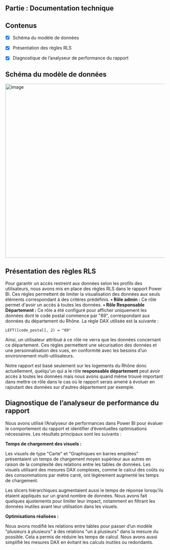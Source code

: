 ## Partie : Documentation technique

## Contenus

- [x] Schéma du modèle de données
- [x] Présentation des règles RLS
- [x] Diagnostique de l’analyseur de performance du rapport


##  Schéma du modèle de données
<img width="550" alt="image" src="https://github.com/user-attachments/assets/ed2399b5-17b4-41a9-ba49-7fd09dc1eba0" />

## Présentation des règles RLS

Pour garantir un accès restreint aux données selon les profils des utilisateurs, nous avons mis en place des règles RLS dans le rapport Power BI. Ces règles permettent de limiter la visualisation des données aux seuls éléments correspondant à des critères prédéfinis.
**•	Rôle admin :** Ce rôle permet d'avoir un accès à toutes les données.
**•	Rôle Responsable Département :** Ce rôle a été configuré pour afficher uniquement les données dont le code postal commence par "69", correspondant aux données du département du Rhône. La règle DAX utilisée est la suivante :
```
LEFT([code_postal], 2) = "69"
```
Ainsi, un utilisateur attribué à ce rôle ne verra que les données concernant ce département.
Ces règles permettent une sécurisation des données et une personnalisation des vues, en conformité avec les besoins d’un environnement multi-utilisateurs.

Notre rapport est basé seulement sur les logements du Rhône donc actuellement, quelqu'un qui a le rôle **responsable département** peut avoir accès à toutes les données mais nous avons quand même trouvé important dans mettre ce rôle dans le cas où le rapport serais amené à évoluer en rajoutant des données sur d'autres département par exemple.

## Diagnostique de l’analyseur de performance du rapport

Nous avons utilisé l’Analyseur de performances dans Power BI pour évaluer le comportement du rapport et identifier d’éventuelles optimisations nécessaires. Les résultats principaux sont les suivants :

**Temps de chargement des visuels :**

Les visuels de type "Carte" et "Graphiques en barres empilées" présentaient un temps de chargement moyen supérieur aux autres en raison de la complexité des relations entre les tables de données.
Les visuels utilisant des mesures DAX complexes, comme le calcul des coûts ou des consommations par mètre carré, ont légèrement augmenté les temps de chargement.

Les slicers hiérarchiques augmentaient aussi le temps de réponse lorsqu’ils étaient appliqués sur un grand nombre de données. Nous avons fait quelques ajustements pour limiter leur impact, notamment en filtrant les données inutiles avant leur utilisation dans les visuels.

**Optimisations réalisées :**

Nous avons modifié les relations entre tables pour passer d’un modèle "plusieurs à plusieurs" à des relations "un à plusieurs" dans la mesure du possible. Cela a permis de réduire les temps de calcul.
Nous avons aussi simplifié les mesures DAX en évitant les calculs inutiles ou redondants.
